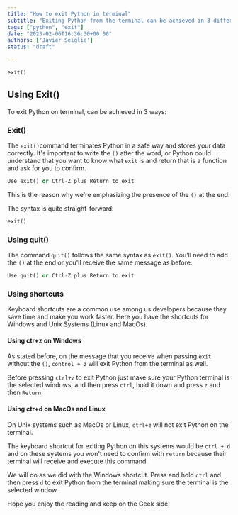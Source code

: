 ```yaml
---
title: "How to exit Python in terminal"
subtitle: "Exiting Python from the terminal can be achieved in 3 different ways. The exit and quit commands will exit python and you can as well exit by using keyboard shortcuts as ctrl+z and ctrl+d on Windows and Unix Based Systems respectively"
tags: ["python", "exit"]
date: "2023-02-06T16:36:30+00:00"
authors: ['Javier Seiglie']
status: "draft"

---
```


```python
exit()
```

## Using Exit()

To exit Python on terminal, can be achieved in 3 ways:

### Exit()

The `exit()`command terminates Python in a safe way and stores your data correctly. It's important to write the `()` after the word, or Python could understand that you want to know what `exit` is and return that is a function and ask for you to confirm. 

```python
Use exit() or Ctrl-Z plus Return to exit
```

This is the reason why we're emphasizing the presence of the `()` at the end.

The syntax is quite straight-forward:

```python
exit()
```

### Using quit()

The command `quit()` follows the same syntax as `exit()`. You'll need to add the `()` at the end or you'll receive the same message as before.

```python
Use quit() or Ctrl-Z plus Return to exit
```
### Using shortcuts

Keyboard shortcuts are a common use among us developers because they save time and make you work faster. Here you have the shortcuts for Windows and Unix Systems (Linux and MacOs).

#### Using ctr+z on Windows

As stated before, on the message that you receive when passing `exit` without the `()`, `control + z` will exit Python from the terminal as well. 

Before pressing `ctrl+z` to exit Python just make sure your Python terminal is the selected windows, and then press `ctrl`, hold it down and press `z` and then `Return`.

#### Using ctr+d on MacOs and Linux

On Unix systems such as MacOs or Linux, `ctrl+z` will not exit Python on the terminal. 

The keyboard shortcut for exiting Python on this systems would be `ctrl + d` and on these systems you won't need to confirm with `return` because their terminal will receive and execute this command.

We will do as we did with the Windows shortcut. Press and hold `ctrl` and then press `d` to exit Python from the terminal making sure the terminal is the selected window.

Hope you enjoy the reading and keep on the Geek side!
